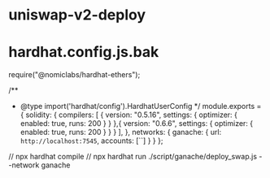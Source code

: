 # uniswap-v2-deploy

# hardhat.config.js.bak
require("@nomiclabs/hardhat-ethers");

/**
 * @type import('hardhat/config').HardhatUserConfig
 */
 module.exports = {
  solidity: {
    compilers: [
      { version: "0.5.16", settings: {
          optimizer: {
            enabled: true,
            runs: 200
          }
        } 
      },{ version: "0.6.6", settings: {
          optimizer: {
            enabled: true,
            runs: 200
          }
        }
      }
    ],
  },
  networks: {
    ganache: {
      url: `http://localhost:7545`,
      accounts: [``]
    }
  }
};

// npx hardhat compile 
// npx hardhat run ./script/ganache/deploy_swap.js --network ganache